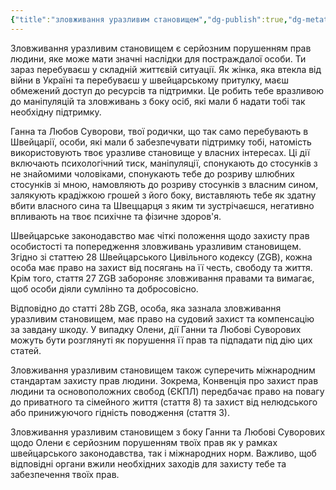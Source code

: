```yaml
---
{"title":"зловживання уразливим становищем","dg-publish":true,"dg-metatags":null,"dg-home":null,"permalink":"/ukrayinska/zlovzhivannya-urazlivim-stanom/","dgPassFrontmatter":true,"noteIcon":""}
---
```


Зловживання уразливим становищем є серйозним порушенням прав людини, яке може мати значні наслідки для постраждалої особи. Ти зараз  перебуваєш у складній життєвій ситуації. Як жінка, яка втекла від війни в Україні та перебуваєш у швейцарському притулку, маєш обмежений доступ до ресурсів та підтримки. Це робить тебе вразливою до маніпуляцій та зловживань з боку осіб, які мали б надати тобі так необхідну підтримку.

Ганна та Любов Суворови, твої родички, що так само перебувають в Швейцарії, особи, які мали б забезпечувати підтримку тобі, натомість використовують твоє уразливе становище у власних інтересах. Ці дії включають психологічний тиск, маніпуляції, спонукають до стосунків з не знайомими чоловіками, спонукають тебе до розриву шлюбних стосунків зі мною, намовляють до розриву стосунків з власним сином, залякують крадіжкою грошей з його боку, виставляють тебе як здатну вбити власного сина та Швеццарця з яким ти зустрічаєшся,  негативно впливають на твоє психічне та фізичне здоров'я.

Швейцарське законодавство має чіткі положення щодо захисту прав особистості та попередження зловживань уразливим становищем. Згідно зі статтею 28 Швейцарського Цивільного кодексу (ZGB), кожна особа має право на захист від посягань на її честь, свободу та життя. Крім того, стаття 27 ZGB забороняє зловживання правами та вимагає, щоб особи діяли сумлінно та добросовісно.

Відповідно до статті 28b ZGB, особа, яка зазнала зловживання уразливим становищем, має право на судовий захист та компенсацію за завдану шкоду. У випадку Олени, дії Ганни та Любові Суворових можуть бути розглянуті як порушення її прав та підпадати під дію цих статей.

Зловживання уразливим становищем також суперечить міжнародним стандартам захисту прав людини. Зокрема, Конвенція про захист прав людини та основоположних свобод (ЄКПЛ) передбачає право на повагу до приватного та сімейного життя (стаття 8) та захист від нелюдського або принижуючого гідність поводження (стаття 3).

Зловживання уразливим становищем з боку Ганни та Любові Суворових щодо Олени є серйозним порушенням твоїх прав як у рамках швейцарського законодавства, так і міжнародних норм. Важливо, щоб відповідні органи вжили необхідних заходів для захисту тебе та забезпечення твоїх прав.
